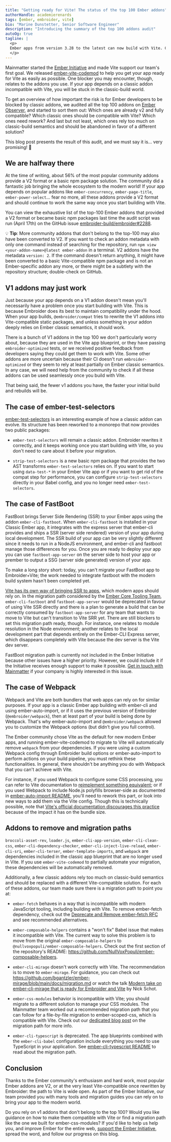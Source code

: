 ```yaml
---
title: "Getting ready for Vite! The status of the top 100 Ember addons"
authorHandle: academierenards
tags: [ember, embroider, vite]
bio: "Marine Dunstetter, Senior Software Engineer"
description: "Introducing the summary of the top 100 addons audit"
autoOg: true
tagline: |
  <p>
  Ember apps from version 3.28 to the latest can now build with Vite. Community addons must get ready for the change. How many of them are already V2? How many are still V1 but should be compatible with your Vite app? How many still require some work? And which ones rely too much on classic-build semantics and should be replaced with a different Vite-compatible solution? As part of the Mainmatter <a href="/ember-initiative/">Ember Initiative</a>, our team performed an audit of the most popular community addons to get a picture of where the community currently stands.
  </p>
---
```


Mainmatter started the [Ember Initiative](/ember-initiative/) and made Vite support our team's first goal. We released [ember-vite-codemod](https://github.com/mainmatter/ember-vite-codemod) to help you get your app ready for Vite as easily as possible. One blocker you may encounter, though, relates to the addons you use. If your app depends on a classic addon incompatible with Vite, you will be stuck in the classic-build world.

To get an overview of how important the risk is for Ember developers to be blocked by classic addons, we audited all the top 100 addons on [Ember Observer](https://emberobserver.com/), and started to sort them out: Which ones are already v2 and fully compatible? Which classic ones should be compatible with Vite? Which ones need rework? And last but not least, which ones rely too much on classic-build semantics and should be abandoned in favor of a different solution?

This blog post presents the result of this audit, and we must say it is... very promising! 🎉

## We are halfway there

At the time of writing, about 56% of the most popular community addons provide a V2 format or a basic npm package solution. The community did a fantastic job bringing the whole ecosystem to the modern world! If your app depends on popular addons like `ember-concurrency`, `ember-page-title`, `ember-power-select`... fear no more, all these addons provide a V2 format and should continue to work the same way once you start building with Vite.

You can view the exhaustive list of the top-100 Ember addons that provided a V2 format or became basic npm packages last time the audit script was run (April 17th) on the GitHub issue [embroider-build/embroider#2288](https://github.com/embroider-build/embroider/issues/2288#issuecomment-2713639700).

💡 **Tip**: More community addons that don't belong to the top-100 may also have been converted to V2. If you want to check an addon metadata with only one command instead of searching for the repository, run `npm view <your-addon-name>@latest ember-addon` in a terminal. V2 addons have the metadata `version: 2`. If the command doesn't return anything, it might have been converted to a basic Vite-compatible npm package and is not an Ember-specific addon any more, or there might be a subtlety with the repository structure; double-check on GitHub.

## V1 addons may just work

Just because your app depends on a V1 addon doesn't mean you'll necessarily have a problem once you start building with Vite. This is because Embroider does its best to maintain compatibility under the hood. When your app builds, `@embroider/compat` tries to rewrite the V1 addons into Vite-compatible static packages, and unless something in your addon deeply relies on Ember classic semantics, it should work.

There is a bunch of V1 addons in the top 100 we don't particularly worry about, because they are used in the Vite app blueprint, or they have passing `embroider-optimized` tests, or we received positive feedback from developers saying they could get them to work with Vite. Some other addons are more uncertain because their CI doesn't run `embroider-optimized` or they seem to rely at least partially on Ember classic semantics. In any case, we will need help from the community to check if all these addons can be used seamlessly once you build with Vite.

That being said, the fewer v1 addons you have, the faster your initial build and rebuilds will be.

## The case of ember-test-selectors

[ember-test-selectors](https://github.com/mainmatter/ember-test-selectors) is an interesting example of how a classic addon can evolve. Its structure has been reworked to a monorepo that now provides two public packages:

- `ember-test-selectors` will remain a classic addon. Embroider rewrites it correctly, and it keeps working once you start building with Vite, so you don't need to care about it before your migration.

- `strip-test-selectors` is a new basic npm package that provides the two AST transforms `ember-test-selectors` relies on. If you want to start using `data-test-*` in your Ember Vite app or if you want to get rid of the compat step for performance, you can configure `strip-test-selectors` directly in your Babel config, and you no longer need `ember-test-selectors`.

## The case of FastBoot

FastBoot brings Server Side Rendering (SSR) to your Ember apps using the addon `ember-cli-fastboot`. When `ember-cli-fastboot` is installed in your Classic Ember app, it integrates with the express server that ember-cli provides and ships a SSR (server side rendered) version of your app during local development. The SSR build of your app can be very slightly different since it needs to run in a NodeJS environment, and ember-cli and fastboot manage those differences for you. Once you are ready to deploy your app you can use `fastboot-app-server` on the server side to host your app or prember to output a SSG (server side generated) version of your app.

To make a long story short: today, you can't migrate your FastBoot app to Embroider+Vite; the work needed to integrate fastboot with the modern build system hasn't been completed yet.

[Vite has its own way of bringing SSR to apps](https://vite.dev/guide/ssr.html#server-side-rendering-ssr), which modern apps should rely on. In the migration path considered by the [Ember Core Tooling Team](https://emberjs.com/teams/#the-ember-tooling-core-team), `ember-cli-fastboot` and `fastboot-app-server` would be deprecated in favour of using Vite SSR directly and there is a plan to generate a build that can be correctly consumed by `fastboot-app-server` for any team that wants to move to Vite but can't transition to Vite SRR yet. There are still blockers to set this migration path ready, though. For instance, one relates to module resolution in the Node environment; another relates to the local development part that depends entirely on the Ember-CLI Express server, which disappears completely with Vite because the dev server is the Vite dev server.

FastBoot migration path is currently not included in the Ember Initiative because other issues have a higher priority. However, we could include it if the Initiative receives enough support to make it possible. [Get in touch with Mainmatter](/contact/) if your company is highly interested in this issue.

## The case of Webpack

Webpack and Vite are both bundlers that web apps can rely on for similar purposes. If your app is a classic Ember app building with ember-cli and using ember-auto-import, or if it uses the previous version of Embroider (`@embroider/webpack`), then at least part of your build is being done by Webpack. That's why ember-auto-import and `@embroider/webpack` allowed you to customize the Webpack options (but didn’t give you full control).

The Ember community chose Vite as the default for new modern Ember apps, and running ember-vite-codemod to migrate to Vite will automatically remove `webpack` from your dependencies. If you were using a custom Webpack config through Embroider build options or ember-auto-import to perform actions on your build pipeline, you must rethink these functionalities. In general, there shouldn't be anything you do with Webpack that you can't achieve with Vite.

For instance, if you used Webpack to configure some CSS processing, you can refer to Vite documentation to [reimplement something equivalent](https://vite.dev/config/shared-options.html#css-postcss); or if you used Webpack to include Node.js polyfills browser-side as documented in [ember-auto-import README](https://github.com/embroider-build/ember-auto-import/tree/main/packages/ember-auto-import#global-is-undefined-or-cant-find-module-path-or-cant-find-module-fs), you'll need to rework this part, or look into new ways to add them via the Vite config. Though this is technically possible, note that [Vite's official documentation discourages this practice](https://vite.dev/guide/troubleshooting#module-externalized-for-browser-compatibility) because of the impact it has on the bundle size.

## Addons to remove and migration paths

`broccoli-asset-rev`, `loader.js`, `ember-cli-app-version`, `ember-cli-clean-css`, `ember-cli-dependency-checker`, `ember-cli-inject-live-reload`, `ember-cli-sri`, `ember-cli-terser`, `ember-template-imports`, and `webpack` are dependencies included in the classic app blueprint that are no longer used in Vite. If you use `ember-vite-codemod` to partially automate your migration, these dependencies will be automatically removed.

Additionally, a few classic addons rely too much on classic-build semantics and should be replaced with a different Vite-compatible solution. For each of these addons, our team made sure there is a migration path to point you at:

- `ember-fetch` behaves in a way that is incompatible with modern JavaScript tooling, including building with Vite. To remove ember-fetch dependency, check out the [Deprecate and Remove ember-fetch RFC](https://rfcs.emberjs.com/id/1065-remove-ember-fetch) and see recommended alternatives.

- `ember-composable-helpers` contains a "won't fix" Babel issue that makes it incompatible with Vite. The current way to solve this problem is to move from the original `ember-composable-helpers` to `@nullvoxpopuli/ember-composable-helpers`. Check out the first section of the repository's README: https://github.com/NullVoxPopuli/ember-composable-helpers.

- `ember-cli-mirage` doesn't work correctly with Vite. The recommendation is to move to `ember-mirage`. For guidance, you can check out https://github.com/bgantzler/ember-mirage/blob/main/docs/migration.md or watch the talk [Modern take on ember-cli-mirage that is ready for Embroider and Vite](https://www.youtube.com/watch?app=desktop&v=dW9p9cI7fSQ) by Nick Schot.

- `ember-css-modules` behavior is incompatible with Vite; you should migrate to a different solution to manage your CSS modules. The Mainmatter team worked out a recommended migration path that you can follow for a file-by-file migration to ember-scoped-css, which is compatible with Vite. Check out our [dedicated blog post](https://mainmatter.com/blog/2025/03/28/migrate-from-ember-css-modules/) on the migration path for more info.

- `ember-cli-typescript` is deprecated. The app blueprints combined with the `ember-cli-babel` configuration include everything you need to use TypeScript in your application. See [ember-cli-typescript README](https://github.com/typed-ember/ember-cli-typescript) to read about the migration path.

## Conclusion

Thanks to the Ember community's enthusiasm and hard work, most popular Ember addons are V2, or at the very least Vite-compatible once rewritten by Embroider: the path to Vite is wide open. As part of the Ember Initiative, our team provided you with many tools and migration guides you can rely on to bring your app to the modern world.

Do you rely on v1 addons that don't belong to the top 100? Would you like guidance on how to make them compatible with Vite or find a migration path like the one we built for ember-css-modules? If you'd like to help us help you, and improve Ember for the entire web, [support the Ember Initiative](/contact/), spread the word, and follow our progress on this blog.
